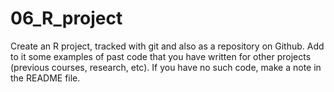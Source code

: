 # 06_R_project
Create an R project, tracked with git and also as a repository on Github. Add to it some examples of past code that you have written for other projects (previous courses, research, etc). If you have no such code, make a note in the README file. 
